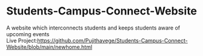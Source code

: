 # Students-Campus-Connect-Website
A website which interconnects students and keeps students aware of upcoming events
<br> Live Project:https://github.com/Pujithavege/Students-Campus-Connect-Website/blob/main/newhome.html
